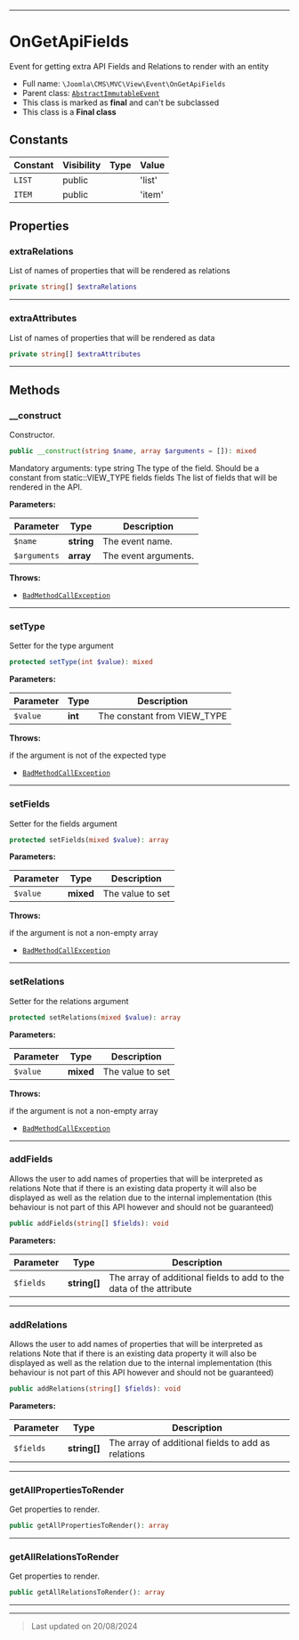 ***

# OnGetApiFields

Event for getting extra API Fields and Relations to render with an entity



* Full name: `\Joomla\CMS\MVC\View\Event\OnGetApiFields`
* Parent class: [`AbstractImmutableEvent`](../../../Event/AbstractImmutableEvent.md)
* This class is marked as **final** and can't be subclassed
* This class is a **Final class**


## Constants

| Constant | Visibility | Type | Value |
|:---------|:-----------|:-----|:------|
|`LIST`|public| |&#039;list&#039;|
|`ITEM`|public| |&#039;item&#039;|

## Properties


### extraRelations

List of names of properties that will be rendered as relations

```php
private string[] $extraRelations
```






***

### extraAttributes

List of names of properties that will be rendered as data

```php
private string[] $extraAttributes
```






***

## Methods


### __construct

Constructor.

```php
public __construct(string $name, array $arguments = []): mixed
```

Mandatory arguments:
type         string          The type of the field. Should be a constant from static::VIEW_TYPE
fields       fields          The list of fields that will be rendered in the API.






**Parameters:**

| Parameter | Type | Description |
|-----------|------|-------------|
| `$name` | **string** | The event name. |
| `$arguments` | **array** | The event arguments. |




**Throws:**

- [`BadMethodCallException`](../../../../../BadMethodCallException.md)




***

### setType

Setter for the type argument

```php
protected setType(int $value): mixed
```








**Parameters:**

| Parameter | Type | Description |
|-----------|------|-------------|
| `$value` | **int** | The constant from VIEW_TYPE |




**Throws:**
<p>if the argument is not of the expected type</p>

- [`BadMethodCallException`](../../../../../BadMethodCallException.md)




***

### setFields

Setter for the fields argument

```php
protected setFields(mixed $value): array
```








**Parameters:**

| Parameter | Type | Description |
|-----------|------|-------------|
| `$value` | **mixed** | The value to set |




**Throws:**
<p>if the argument is not a non-empty array</p>

- [`BadMethodCallException`](../../../../../BadMethodCallException.md)




***

### setRelations

Setter for the relations argument

```php
protected setRelations(mixed $value): array
```








**Parameters:**

| Parameter | Type | Description |
|-----------|------|-------------|
| `$value` | **mixed** | The value to set |




**Throws:**
<p>if the argument is not a non-empty array</p>

- [`BadMethodCallException`](../../../../../BadMethodCallException.md)




***

### addFields

Allows the user to add names of properties that will be interpreted as relations
Note that if there is an existing data property it will also be displayed as well
as the relation due to the internal implementation (this behaviour is not part of this API
however and should not be guaranteed)

```php
public addFields(string[] $fields): void
```








**Parameters:**

| Parameter | Type | Description |
|-----------|------|-------------|
| `$fields` | **string[]** | The array of additional fields to add to the data of the attribute |






***

### addRelations

Allows the user to add names of properties that will be interpreted as relations
Note that if there is an existing data property it will also be displayed as well
as the relation due to the internal implementation (this behaviour is not part of this API
however and should not be guaranteed)

```php
public addRelations(string[] $fields): void
```








**Parameters:**

| Parameter | Type | Description |
|-----------|------|-------------|
| `$fields` | **string[]** | The array of additional fields to add as relations |






***

### getAllPropertiesToRender

Get properties to render.

```php
public getAllPropertiesToRender(): array
```













***

### getAllRelationsToRender

Get properties to render.

```php
public getAllRelationsToRender(): array
```













***


***
> Last updated on 20/08/2024
